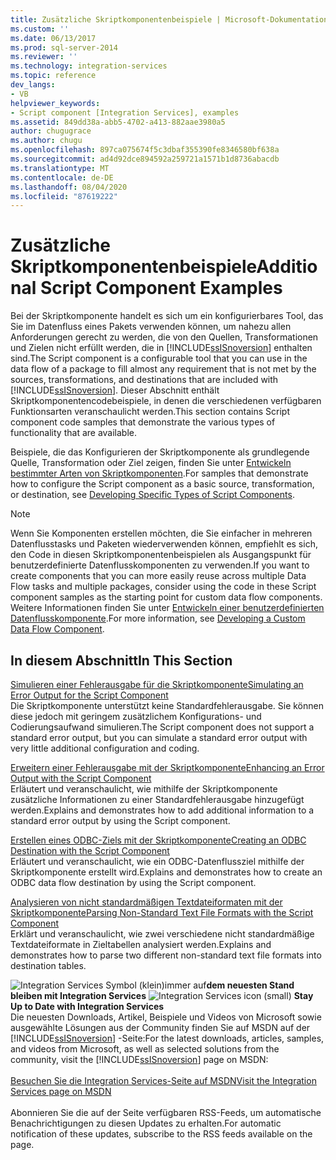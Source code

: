 ```yaml
---
title: Zusätzliche Skriptkomponentenbeispiele | Microsoft-Dokumentation
ms.custom: ''
ms.date: 06/13/2017
ms.prod: sql-server-2014
ms.reviewer: ''
ms.technology: integration-services
ms.topic: reference
dev_langs:
- VB
helpviewer_keywords:
- Script component [Integration Services], examples
ms.assetid: 849dd38a-abb5-4702-a413-882aae3980a5
author: chugugrace
ms.author: chugu
ms.openlocfilehash: 897ca075674f5c3dbaf355390fe8346580bf638a
ms.sourcegitcommit: ad4d92dce894592a259721a1571b1d8736abacdb
ms.translationtype: MT
ms.contentlocale: de-DE
ms.lasthandoff: 08/04/2020
ms.locfileid: "87619222"
---
```

# <a name="additional-script-component-examples"></a><span data-ttu-id="a6f5b-102">Zusätzliche Skriptkomponentenbeispiele</span><span class="sxs-lookup"><span data-stu-id="a6f5b-102">Additional Script Component Examples</span></span>
  <span data-ttu-id="a6f5b-103">Bei der Skriptkomponente handelt es sich um ein konfigurierbares Tool, das Sie im Datenfluss eines Pakets verwenden können, um nahezu allen Anforderungen gerecht zu werden, die von den Quellen, Transformationen und Zielen nicht erfüllt werden, die in [!INCLUDE[ssISnoversion](../../includes/ssisnoversion-md.md)] enthalten sind.</span><span class="sxs-lookup"><span data-stu-id="a6f5b-103">The Script component is a configurable tool that you can use in the data flow of a package to fill almost any requirement that is not met by the sources, transformations, and destinations that are included with [!INCLUDE[ssISnoversion](../../includes/ssisnoversion-md.md)].</span></span> <span data-ttu-id="a6f5b-104">Dieser Abschnitt enthält Skriptkomponentencodebeispiele, in denen die verschiedenen verfügbaren Funktionsarten veranschaulicht werden.</span><span class="sxs-lookup"><span data-stu-id="a6f5b-104">This section contains Script component code samples that demonstrate the various types of functionality that are available.</span></span>  
  
 <span data-ttu-id="a6f5b-105">Beispiele, die das Konfigurieren der Skriptkomponente als grundlegende Quelle, Transformation oder Ziel zeigen, finden Sie unter [Entwickeln bestimmter Arten von Skriptkomponenten](../extending-packages-scripting-data-flow-script-component-types/developing-specific-types-of-script-components.md).</span><span class="sxs-lookup"><span data-stu-id="a6f5b-105">For samples that demonstrate how to configure the Script component as a basic source, transformation, or destination, see [Developing Specific Types of Script Components](../extending-packages-scripting-data-flow-script-component-types/developing-specific-types-of-script-components.md).</span></span>  
  
> [!NOTE]  
>  <span data-ttu-id="a6f5b-106">Wenn Sie Komponenten erstellen möchten, die Sie einfacher in mehreren Datenflusstasks und Paketen wiederverwenden können, empfiehlt es sich, den Code in diesen Skriptkomponentenbeispielen als Ausgangspunkt für benutzerdefinierte Datenflusskomponenten zu verwenden.</span><span class="sxs-lookup"><span data-stu-id="a6f5b-106">If you want to create components that you can more easily reuse across multiple Data Flow tasks and multiple packages, consider using the code in these Script component samples as the starting point for custom data flow components.</span></span> <span data-ttu-id="a6f5b-107">Weitere Informationen finden Sie unter [Entwickeln einer benutzerdefinierten Datenflusskomponente](../extending-packages-custom-objects/data-flow/developing-a-custom-data-flow-component.md).</span><span class="sxs-lookup"><span data-stu-id="a6f5b-107">For more information, see [Developing a Custom Data Flow Component](../extending-packages-custom-objects/data-flow/developing-a-custom-data-flow-component.md).</span></span>  
  
## <a name="in-this-section"></a><span data-ttu-id="a6f5b-108">In diesem Abschnitt</span><span class="sxs-lookup"><span data-stu-id="a6f5b-108">In This Section</span></span>  
 [<span data-ttu-id="a6f5b-109">Simulieren einer Fehlerausgabe für die Skriptkomponente</span><span class="sxs-lookup"><span data-stu-id="a6f5b-109">Simulating an Error Output for the Script Component</span></span>](../extending-packages-scripting-data-flow-script-component-examples/simulating-an-error-output-for-the-script-component.md)  
 <span data-ttu-id="a6f5b-110">Die Skriptkomponente unterstützt keine Standardfehlerausgabe. Sie können diese jedoch mit geringem zusätzlichem Konfigurations- und Codierungsaufwand simulieren.</span><span class="sxs-lookup"><span data-stu-id="a6f5b-110">The Script component does not support a standard error output, but you can simulate a standard error output with very little additional configuration and coding.</span></span>  
  
 [<span data-ttu-id="a6f5b-111">Erweitern einer Fehlerausgabe mit der Skriptkomponente</span><span class="sxs-lookup"><span data-stu-id="a6f5b-111">Enhancing an Error Output with the Script Component</span></span>](../extending-packages-scripting-data-flow-script-component-examples/enhancing-an-error-output-with-the-script-component.md)  
 <span data-ttu-id="a6f5b-112">Erläutert und veranschaulicht, wie mithilfe der Skriptkomponente zusätzliche Informationen zu einer Standardfehlerausgabe hinzugefügt werden.</span><span class="sxs-lookup"><span data-stu-id="a6f5b-112">Explains and demonstrates how to add additional information to a standard error output by using the Script component.</span></span>  
  
 [<span data-ttu-id="a6f5b-113">Erstellen eines ODBC-Ziels mit der Skriptkomponente</span><span class="sxs-lookup"><span data-stu-id="a6f5b-113">Creating an ODBC Destination with the Script Component</span></span>](../extending-packages-scripting-data-flow-script-component-examples/creating-an-odbc-destination-with-the-script-component.md)  
 <span data-ttu-id="a6f5b-114">Erläutert und veranschaulicht, wie ein ODBC-Datenflussziel mithilfe der Skriptkomponente erstellt wird.</span><span class="sxs-lookup"><span data-stu-id="a6f5b-114">Explains and demonstrates how to create an ODBC data flow destination by using the Script component.</span></span>  
  
 [<span data-ttu-id="a6f5b-115">Analysieren von nicht standardmäßigen Textdateiformaten mit der Skriptkomponente</span><span class="sxs-lookup"><span data-stu-id="a6f5b-115">Parsing Non-Standard Text File Formats with the Script Component</span></span>](../extending-packages-scripting-data-flow-script-component-examples/parsing-non-standard-text-file-formats-with-the-script-component.md)  
 <span data-ttu-id="a6f5b-116">Erklärt und veranschaulicht, wie zwei verschiedene nicht standardmäßige Textdateiformate in Zieltabellen analysiert werden.</span><span class="sxs-lookup"><span data-stu-id="a6f5b-116">Explains and demonstrates how to parse two different non-standard text file formats into destination tables.</span></span>  
  
<span data-ttu-id="a6f5b-117">![Integration Services Symbol (klein)](../media/dts-16.gif "Integration Services (kleines Symbol)")immer auf**dem neuesten Stand bleiben mit Integration Services**  </span><span class="sxs-lookup"><span data-stu-id="a6f5b-117">![Integration Services icon (small)](../media/dts-16.gif "Integration Services icon (small)")  **Stay Up to Date with Integration Services**</span></span><br /> <span data-ttu-id="a6f5b-118">Die neuesten Downloads, Artikel, Beispiele und Videos von Microsoft sowie ausgewählte Lösungen aus der Community finden Sie auf MSDN auf der [!INCLUDE[ssISnoversion](../../includes/ssisnoversion-md.md)] -Seite:</span><span class="sxs-lookup"><span data-stu-id="a6f5b-118">For the latest downloads, articles, samples, and videos from Microsoft, as well as selected solutions from the community, visit the [!INCLUDE[ssISnoversion](../../includes/ssisnoversion-md.md)] page on MSDN:</span></span><br /><br /> [<span data-ttu-id="a6f5b-119">Besuchen Sie die Integration Services-Seite auf MSDN</span><span class="sxs-lookup"><span data-stu-id="a6f5b-119">Visit the Integration Services page on MSDN</span></span>](https://go.microsoft.com/fwlink/?LinkId=136655)<br /><br /> <span data-ttu-id="a6f5b-120">Abonnieren Sie die auf der Seite verfügbaren RSS-Feeds, um automatische Benachrichtigungen zu diesen Updates zu erhalten.</span><span class="sxs-lookup"><span data-stu-id="a6f5b-120">For automatic notification of these updates, subscribe to the RSS feeds available on the page.</span></span>  
  
  
